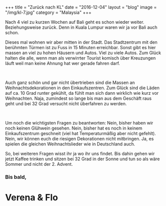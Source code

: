 +++
title = "Zurück nach KL"
date = "2016-12-04"
layout = "blog"
image = "/img/kl-7.jpg"
category = "Malaysia"
+++

Nach 4 viel zu kurzen Wochen auf Bali geht es schon wieder weiter. Beziehungsweise zurück. Denn in Kuala Lumpur waren wir ja vor Bali auch schon.

<!--more-->


Dieses mal wohnen wir aber mitten in der Stadt. Das Stadtzentrum mit den berühmten Türmen ist zu Fuss in 15 Minuten erreichbar. Sonst gibt es hier massen an viel zu hohen Häusern und Autos. Viel zu viele Autos. Zum Glück halten die alle, wenn man als verwirrter Tourist komisch über Kreuzungen läuft weil man keine Ahnung hat wer gerade fahren darf.

<div class="blog-post-gallery">
<img src="/img/kl-3.jpg" alt="">
<img src="/img/kl-4.jpg" alt="">
<img src="/img/kl-5.jpg" alt="">
<img src="/img/kl-6.jpg" alt="">
<img src="/img/kl-7.jpg" alt="">
<img src="/img/kl-8.jpg" alt="">
<img src="/img/kl-9.jpg" alt="">
</div>

Auch ganz schön und gar nicht übertrieben sind die Massen an Weihnachtsdekorationen in den Einkaufszentren. Zum Glück sind die Läden auf ca. 10 Grad runter gekühlt, da fühlt man sich dann wirklich wie kurz vor Weihnachten. Naja, zumindest so lange bis man aus dem Geschäft raus geht und bei 32 Grad versucht nicht überfahren zu werden. 

<div class="blog-post-gallery">
<img src="/img/kl-xmas-1.jpg" alt="">
<img src="/img/kl-xmas-2.jpg" alt="">
<img src="/img/kl-xmas-3.jpg" alt="">
</div>

Um noch die wichtigsten Fragen zu beantworten: Nein, bisher haben wir noch keinen Glühwein gesehen. Nein, bisher hat es noch in keinem Einkaufszentrum geschneit (viel hat Temperaturmäßig aber nicht gefehlt). Nein, wir können euch die riesigen Dekorationen nicht mitbringen. Ja, es spielen die gleichen Weihnachtslieder wie in Deutschland auch. 

So, bei weiteren Fragen wisst ihr ja wo ihr uns findet. Bis dahin gehen wir jetzt Kaffee trinken und sitzen bei 32 Grad in der Sonne und tun so als wäre Sommer und nicht der 2. Advent.

### Bis bald,

<h1 class="signature">Verena & Flo</h1>
